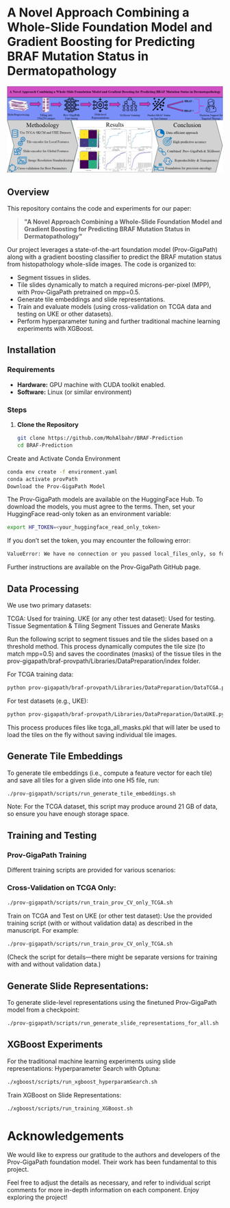# A Novel Approach Combining a Whole-Slide Foundation Model and Gradient Boosting for Predicting BRAF Mutation Status in Dermatopathology

![Overview Image](graphical_abstract.png)

## Overview

This repository contains the code and experiments for our paper:

> **"A Novel Approach Combining a Whole-Slide Foundation Model and Gradient Boosting for Predicting BRAF Mutation Status in Dermatopathology"**

Our project leverages a state-of-the-art foundation model (Prov-GigaPath) along with a gradient boosting classifier to predict the BRAF mutation status from histopathology whole-slide images. The code is organized to:
- Segment tissues in slides.
- Tile slides dynamically to match a required microns-per-pixel (MPP), with Prov-GigaPath pretrained on mpp=0.5.
- Generate tile embeddings and slide representations.
- Train and evaluate models (using cross-validation on TCGA data and testing on UKE or other datasets).
- Perform hyperparameter tuning and further traditional machine learning experiments with XGBoost.

## Installation

### Requirements

- **Hardware:** GPU machine with CUDA toolkit enabled.
- **Software:** Linux (or similar environment)

### Steps

1. **Clone the Repository**
   ```bash
   git clone https://github.com/MohAlbahr/BRAF-Prediction
   cd BRAF-Prediction
   ```
Create and Activate Conda Environment

```bash
conda env create -f environment.yaml
conda activate provPath
Download the Prov-GigaPath Model
```
The Prov-GigaPath models are available on the HuggingFace Hub.
To download the models, you must agree to the terms. Then, set your HuggingFace read-only token as an environment variable:

```bash
export HF_TOKEN=<your_huggingface_read_only_token>
```
If you don’t set the token, you may encounter the following error:
```bash
ValueError: We have no connection or you passed local_files_only, so force_download is not an accepted option.
```

Further instructions are available on the Prov-GigaPath GitHub page.

## Data Processing
We use two primary datasets:

TCGA: Used for training.
UKE (or any other test dataset): Used for testing.
Tissue Segmentation & Tiling
Segment Tissues and Generate Masks

Run the following script to segment tissues and tile the slides based on a threshold method. This process dynamically computes the tile size (to match mpp=0.5) and saves the coordinates (masks) of the tissue tiles in the prov-gigapath/braf-provpath/Libraries/DataPreparation/index folder.

For TCGA training data:
```bash
python prov-gigapath/braf-provpath/Libraries/DataPreparation/DataTCGA.py
```

For test datasets (e.g., UKE):
```bash
python prov-gigapath/braf-provpath/Libraries/DataPreparation/DataUKE.py
```

This process produces files like tcga_all_masks.pkl that will later be used to load the tiles on the fly without saving individual tile images.

## Generate Tile Embeddings

To generate tile embeddings (i.e., compute a feature vector for each tile) and save all tiles for a given slide into one H5 file, run:

```bash
./prov-gigapath/scripts/run_generate_tile_embeddings.sh
```
Note: For the TCGA dataset, this script may produce around 21 GB of data, so ensure you have enough storage space.

## Training and Testing
### Prov-GigaPath Training

Different training scripts are provided for various scenarios:

### Cross-Validation on TCGA Only:
```bash
./prov-gigapath/scripts/run_train_prov_CV_only_TCGA.sh
```

Train on TCGA and Test on UKE (or other test dataset): Use the provided training script (with or without validation data) as described in the manuscript. For example:
```bash
./prov-gigapath/scripts/run_train_prov_CV_only_TCGA.sh
```
(Check the script for details—there might be separate versions for training with and without validation data.)

## Generate Slide Representations:
To generate slide-level representations using the finetuned Prov-GigaPath model from a checkpoint:
```bash
./prov-gigapath/scripts/run_generate_slide_representations_for_all.sh
```
## XGBoost Experiments
For the traditional machine learning experiments using slide representations:
Hyperparameter Search with Optuna:
```bash
./xgboost/scripts/run_xgboost_hyperparamSearch.sh
```
Train XGBoost on Slide Representations:
```bash
./xgboost/scripts/run_training_XGBoost.sh
```

# Acknowledgements
We would like to express our gratitude to the authors and developers of the Prov-GigaPath foundation model. Their work has been fundamental to this project.

Feel free to adjust the details as necessary, and refer to individual script comments for more in-depth information on each component. Enjoy exploring the project!

